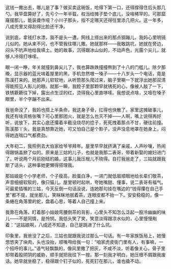 这钱一撒出去，哪儿是了事？做买卖这碗饭，呛得下第一口，还得撑得住后头那几勺。我早盘算好了，先亏个一年半载，权当给摊子垫个底儿，没啥稀罕的。可那窟窿摆那儿，能装聋作哑？小川子那头，指不定哪天还得往里添几把火。这一年多，八成兜里又得刮得比脸还干净。

说到底，拿钱打水漂，我不是头一遭。网线上捞出来的那点钢蹦儿，我妈心里明镜儿似的。她从来不问，也不管我往哪儿撒。她就那样——我敢跳坑，她就在旁边，闷头不吭声地给我填土。她的故事，沉得跟冰山似的，不动声色，光露个尖儿，就够人冷得打哆嗦。

眼一闭一睁，年关就撞到鼻尖儿了，我也算跌跌撞撞熬到了十八的门槛儿。除夕那晚，显示器的蓝光啃着屋里的黑，手机忽然嗷一嗓子——十八岁头一个电话，竟是陈溪打来的。她那声儿软软地，从听筒那头爬过来，脑子里唰一下就浮出她那双清得能照见人影儿的眼。就那一瞬，我腔子里那颗早就锈死的心，像被人敲了一下，铁锈簌簌往下掉，露出点生涩的红，烫得我心里直哆嗦。我想说点啥，又噎在嗓子眼里，半个字蹦不出来。

我爸命没了，我妈也搭上半条命，我这身子骨，扛得也快散了。家里这摊破事儿，我还有啥资格张嘴？可心里那团火，就是怎么也灭不掉——人啊，嘴上说得再好听，说放下，其实心底还攥着半截没烧尽的捻子，死死拽着那点不甘，硬往前撞。陈溪那丫头，我是真想靠近她，可又怕自己是个影子，没声没息地罩在她身上，闷得她连喘口气都费劲。

大年初二，我照例去大伯家给爷爷拜年。屋里早早就挤满了亲戚，人声吵嚷，热闹得跟锅盖掀了似的。原来是三姑的儿子，也就是我那二表哥，带着新娶的媳妇进门了。听说两个月前刚结的婚，这事儿我压根儿不晓得。自打我爸走了，三姑就跟我断了话头，这种事她更懒得搭理我。

那姑娘是个小学老师，个子瘦高，脸蛋白净，一进门就低眉顺眼地给长辈们敬茶，声音细细软软的，像只猫儿。屋里顿时起哄，夸她嘴甜、懂事，说二表哥有福气。可最爱插嘴的三姑，今天反倒一句话没说，连她那句挂在嘴边的“钱得攥在自己手里”都不提，就坐那儿，笑眯眯地抿着茶，连眼皮都不抬一下。安安稳稳的，像一条蜷在角落里的蛇，盘着心思，等着人自己撞上来。

我靠在角落，盯着那小姑娘弯腰倒茶的背影，心里头不知怎么泛起一股冷幽幽的味儿——不是同情，是怜悯。我低头笑了笑，笑意淡得跟凉水似的，心里慢慢剐着：“这姑娘啊，八成还不知道，自己是跳进了什么坑。

印象里，我爸没了之后，三姑也就跟我说过那么一句话。有一年家族饭局上，她慢悠悠夹了块肉，头也没抬，顺嘴甩给我一句：“咱家虎皮衙门里有人，有事嘛，一个招呼的事儿。”语气轻飘飘的，像风里撒了把灰，不咸不淡，听着像关心，骨子里却带着股阴阴的威胁，顺手就把我往下一按。那一刻我才明白，她压根不屑跟我废话。她早就坐稳了，稳得跟个钉子似的，死死钉在那儿，谁也撬不动。


